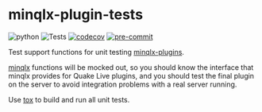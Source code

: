 # minqlx-plugin-tests
![python](https://img.shields.io/badge/python-3.7%7C3.8%7C3.9%7C3.10%7C3.11-blue.svg)
![Tests](https://github.com/mgaertne/minqlx-plugin-tests/actions/workflows/ci.yml/badge.svg)
[![codecov](https://codecov.io/gh/mgaertne/minqlx-plugin-tests/branch/master/graph/badge.svg?token=4Lfg3k3LJ0)](https://codecov.io/gh/mgaertne/minqlx-plugin-tests)
[![pre-commit](https://img.shields.io/badge/pre--commit-enabled-brightgreen?logo=pre-commit)](https://github.com/pre-commit/pre-commit)

Test support functions for unit testing [minqlx-plugins](https://github.com/MinoMino/minqlx-plugins).

[minqlx](https://github.com/MinoMino/minqlx) functions will be mocked out, so you should know the interface that minqlx provides for Quake Live plugins, and you should test the final plugin on the server to avoid integration problems with a real server running.

Use [tox](https://tox.wiki/) to build and run all unit tests.
